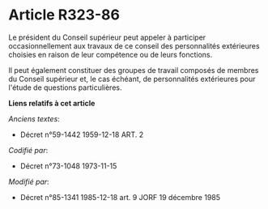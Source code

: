 # Article R323-86

Le président du Conseil supérieur peut appeler à participer occasionnellement aux travaux de ce conseil des personnalités
extérieures choisies en raison de leur compétence ou de leurs fonctions.

Il peut également constituer des groupes de travail composés de membres du Conseil supérieur et, le cas échéant, de
personnalités extérieures pour l'étude de questions particulières.

**Liens relatifs à cet article**

_Anciens textes_:

  - Décret n°59-1442 1959-12-18 ART. 2

_Codifié par_:

  - Décret n°73-1048 1973-11-15

_Modifié par_:

  - Décret n°85-1341 1985-12-18 art. 9 JORF 19 décembre 1985
